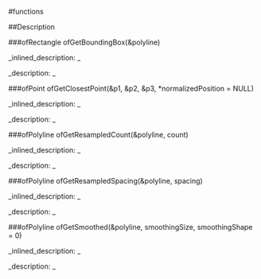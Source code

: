 #functions


<!--
_visible: True_
_advanced: False_
-->

##Description






<!----------------------------------------------------------------------------->

###ofRectangle ofGetBoundingBox(&polyline)

<!--
_syntax: ofGetBoundingBox(&polyline)_
_name: ofGetBoundingBox_
_returns: ofRectangle_
_returns_description: _
_parameters: const ofPolyline &polyline_
_version_started: _
_version_deprecated: _
_summary: _
_constant: False_
_static: False_
_visible: True_
_advanced: False_
-->

_inlined_description: _







_description: _








<!----------------------------------------------------------------------------->

###ofPoint ofGetClosestPoint(&p1, &p2, &p3, *normalizedPosition = NULL)

<!--
_syntax: ofGetClosestPoint(&p1, &p2, &p3, *normalizedPosition = NULL)_
_name: ofGetClosestPoint_
_returns: ofPoint_
_returns_description: _
_parameters: const ofPoint &p1, const ofPoint &p2, const ofPoint &p3, float *normalizedPosition=NULL_
_version_started: _
_version_deprecated: _
_summary: _
_constant: False_
_static: False_
_visible: True_
_advanced: False_
-->

_inlined_description: _







_description: _








<!----------------------------------------------------------------------------->

###ofPolyline ofGetResampledCount(&polyline, count)

<!--
_syntax: ofGetResampledCount(&polyline, count)_
_name: ofGetResampledCount_
_returns: ofPolyline_
_returns_description: _
_parameters: const ofPolyline &polyline, int count_
_version_started: _
_version_deprecated: _
_summary: _
_constant: False_
_static: False_
_visible: True_
_advanced: False_
-->

_inlined_description: _







_description: _








<!----------------------------------------------------------------------------->

###ofPolyline ofGetResampledSpacing(&polyline, spacing)

<!--
_syntax: ofGetResampledSpacing(&polyline, spacing)_
_name: ofGetResampledSpacing_
_returns: ofPolyline_
_returns_description: _
_parameters: const ofPolyline &polyline, float spacing_
_version_started: _
_version_deprecated: _
_summary: _
_constant: False_
_static: False_
_visible: True_
_advanced: False_
-->

_inlined_description: _







_description: _








<!----------------------------------------------------------------------------->

###ofPolyline ofGetSmoothed(&polyline, smoothingSize, smoothingShape = 0)

<!--
_syntax: ofGetSmoothed(&polyline, smoothingSize, smoothingShape = 0)_
_name: ofGetSmoothed_
_returns: ofPolyline_
_returns_description: _
_parameters: const ofPolyline &polyline, int smoothingSize, float smoothingShape=0_
_version_started: _
_version_deprecated: _
_summary: _
_constant: False_
_static: False_
_visible: True_
_advanced: False_
-->

_inlined_description: _







_description: _








<!----------------------------------------------------------------------------->

